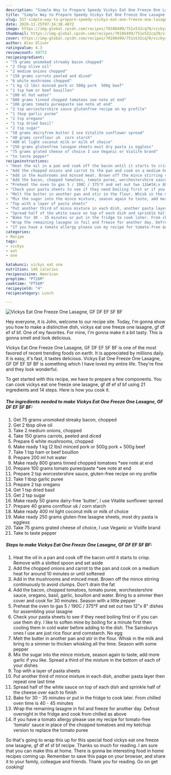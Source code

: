 ```yaml
---
description: "Simple Way to Prepare Speedy Vickys Eat One Freeze One Lasagne, GF DF EF SF BF"
title: "Simple Way to Prepare Speedy Vickys Eat One Freeze One Lasagne, GF DF EF SF BF"
slug: 557-simple-way-to-prepare-speedy-vickys-eat-one-freeze-one-lasagne-gf-df-ef-sf-bf
date: 2020-11-25T07:34:38.487Z
image: https://img-global.cpcdn.com/recipes/70106499/751x532cq70/vickys-eat-one-freeze-one-lasagne-gf-df-ef-sf-bf-recipe-main-photo.jpg
thumbnail: https://img-global.cpcdn.com/recipes/70106499/751x532cq70/vickys-eat-one-freeze-one-lasagne-gf-df-ef-sf-bf-recipe-main-photo.jpg
cover: https://img-global.cpcdn.com/recipes/70106499/751x532cq70/vickys-eat-one-freeze-one-lasagne-gf-df-ef-sf-bf-recipe-main-photo.jpg
author: Alex Oliver
ratingvalue: 4.3
reviewcount: 49772
recipeingredient:
- "75 grams unsmoked streaky bacon chopped"
- "2 tbsp olive oil"
- "2 medium onions chopped"
- "150 grams carrots peeled and diced"
- "6 white mushrooms chopped"
- "1 kg (2 lbs) minced pork or 500g pork  500g beef"
- "1 tsp ham or beef bouillon"
- "200 ml hot water"
- "800 grams tinned chopped tomatoes see note at end"
- "100 grams tomato pureepaste see note at end"
- "2 tsp worcestershire sauce glutenfree recipe on my profile"
- "1 tbsp garlic puree"
- "2 tsp oregano"
- "1 tsp dried basil"
- "2 tsp sugar"
- "50 grams dairyfree butter I use Vitalite sunflower spread"
- "40 grams cornflour uk  corn starch"
- "400 ml light coconut milk or milk of choice"
- "250 grams glutenfree lasagne sheets most dry pasta is eggless"
- "75 grams grated cheese of choice I use Veganic or Violife brand"
- "to taste pepper"
recipeinstructions:
- "Heat the oil in a pan and cook off the bacon until it starts to crisp. Remove with a slotted spoon and set aside"
- "Add the chopped onions and carrot to the pan and cook on a medium heat for around 10 minutes or until softened"
- "Add in the mushrooms and minced meat. Brown off the mince stirring continuously to avoid clumps. Don&#39;t drain the fat"
- "Add the bacon, chopped tomatoes, tomato puree, worchestershire sauce, oregano, basil, garlic, bouillon and water. Bring to a simmer then cover and cook for 30 minutes. Season with a little pepper"
- "Preheat the oven to gas 5 / 190C / 375°F and set out two 12&#34;x 8&#34; dishes for assembling your lasagne"
- "Check your pasta sheets to see if they need boiling first or if you can use them dry. I like to soften mine by boiling for a minute first then cooling them in cold water before adding to the dish. The Sainsburys ones I use are just rice flour and cornstarch. No egg"
- "Melt the butter in another pan and stir in the flour. Whisk in the milk and bring to a simmer to thicken whisking all the time. Season with some pepper"
- "Mix the sugar into the mince mixture, season again to taste, add more garlic if you like. Spread a third of the mixture in the bottom of each of your dishes"
- "Top with a layer of pasta sheets"
- "Put another third of mince mixture in each dish, another pasta layer then repeat one last time"
- "Spread half of the white sauce on top of each dish and sprinkle half of the cheese over each to finish"
- "Bake for 30 - 35 minutes or put in the fridge to cook later. From chilled oven time is 40 - 45 minutes"
- "Wrap the remaining lasagne in foil and freeze for another day. Defrost overnight in the fridge and cook from chilled as above"
- "If you have a tomato allergy please use my recipe for tomato-free &#39;tomato&#39; sauce in place of the chopped tomatoes and my ketchup version to replace the tomato puree"
categories:
- Recipe
tags:
- vickys
- eat
- one

katakunci: vickys eat one 
nutrition: 146 calories
recipecuisine: American
preptime: "PT26M"
cooktime: "PT56M"
recipeyield: "4"
recipecategory: Lunch

---
```



![Vickys Eat One Freeze One Lasagne, GF DF EF SF BF](https://img-global.cpcdn.com/recipes/70106499/751x532cq70/vickys-eat-one-freeze-one-lasagne-gf-df-ef-sf-bf-recipe-main-photo.jpg)

Hey everyone, it is John, welcome to our recipe site. Today, I'm gonna show you how to make a distinctive dish, vickys eat one freeze one lasagne, gf df ef sf bf. One of my favorites. For mine, I'm gonna make it a bit tasty. This is gonna smell and look delicious.



Vickys Eat One Freeze One Lasagne, GF DF EF SF BF is one of the most favored of recent trending foods on earth. It is appreciated by millions daily. It is easy, it's fast, it tastes delicious. Vickys Eat One Freeze One Lasagne, GF DF EF SF BF is something which I have loved my entire life. They're fine and they look wonderful.


To get started with this recipe, we have to prepare a few components. You can cook vickys eat one freeze one lasagne, gf df ef sf bf using 21 ingredients and 14 steps. Here is how you cook it.

<!--inarticleads1-->

##### The ingredients needed to make Vickys Eat One Freeze One Lasagne, GF DF EF SF BF:

1. Get 75 grams unsmoked streaky bacon, chopped
1. Get 2 tbsp olive oil
1. Take 2 medium onions, chopped
1. Take 150 grams carrots, peeled and diced
1. Prepare 6 white mushrooms, chopped
1. Make ready 1 kg (2 lbs) minced pork or 500g pork + 500g beef
1. Take 1 tsp ham or beef bouillon
1. Prepare 200 ml hot water
1. Make ready 800 grams tinned chopped tomatoes *see note at end
1. Prepare 100 grams tomato puree/paste *see note at end
1. Prepare 2 tsp worcestershire sauce, gluten-free recipe on my profile
1. Take 1 tbsp garlic puree
1. Prepare 2 tsp oregano
1. Get 1 tsp dried basil
1. Get 2 tsp sugar
1. Make ready 50 grams dairy-free &#39;butter&#39;, I use Vitalite sunflower spread
1. Prepare 40 grams cornflour uk / corn starch
1. Make ready 400 ml light coconut milk or milk of choice
1. Make ready 250 grams gluten-free lasagne sheets, most dry pasta is eggless
1. Take 75 grams grated cheese of choice, I use Veganic or Violife brand
1. Take to taste pepper




<!--inarticleads2-->

##### Steps to make Vickys Eat One Freeze One Lasagne, GF DF EF SF BF:

1. Heat the oil in a pan and cook off the bacon until it starts to crisp. Remove with a slotted spoon and set aside
1. Add the chopped onions and carrot to the pan and cook on a medium heat for around 10 minutes or until softened
1. Add in the mushrooms and minced meat. Brown off the mince stirring continuously to avoid clumps. Don&#39;t drain the fat
1. Add the bacon, chopped tomatoes, tomato puree, worchestershire sauce, oregano, basil, garlic, bouillon and water. Bring to a simmer then cover and cook for 30 minutes. Season with a little pepper
1. Preheat the oven to gas 5 / 190C / 375°F and set out two 12&#34;x 8&#34; dishes for assembling your lasagne
1. Check your pasta sheets to see if they need boiling first or if you can use them dry. I like to soften mine by boiling for a minute first then cooling them in cold water before adding to the dish. The Sainsburys ones I use are just rice flour and cornstarch. No egg
1. Melt the butter in another pan and stir in the flour. Whisk in the milk and bring to a simmer to thicken whisking all the time. Season with some pepper
1. Mix the sugar into the mince mixture, season again to taste, add more garlic if you like. Spread a third of the mixture in the bottom of each of your dishes
1. Top with a layer of pasta sheets
1. Put another third of mince mixture in each dish, another pasta layer then repeat one last time
1. Spread half of the white sauce on top of each dish and sprinkle half of the cheese over each to finish
1. Bake for 30 - 35 minutes or put in the fridge to cook later. From chilled oven time is 40 - 45 minutes
1. Wrap the remaining lasagne in foil and freeze for another day. Defrost overnight in the fridge and cook from chilled as above
1. If you have a tomato allergy please use my recipe for tomato-free &#39;tomato&#39; sauce in place of the chopped tomatoes and my ketchup version to replace the tomato puree




So that's going to wrap this up for this special food vickys eat one freeze one lasagne, gf df ef sf bf recipe. Thanks so much for reading. I am sure that you can make this at home. There is gonna be interesting food in home recipes coming up. Remember to save this page on your browser, and share it to your family, colleague and friends. Thank you for reading. Go on get cooking!
